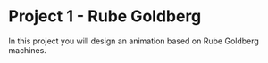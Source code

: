 # Project 1 - Rube Goldberg

In this project you will design an animation based on Rube Goldberg machines.


